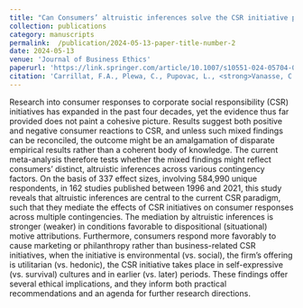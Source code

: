 ```yaml
---
title: "Can Consumers’ altruistic inferences solve the CSR initiative puzzle? A Meta-analytic investigation"
collection: publications
category: manuscripts
permalink:  /publication/2024-05-13-paper-title-number-2
date: 2024-05-13
venue: 'Journal of Business Ethics'
paperurl: 'https://link.springer.com/article/10.1007/s10551-024-05704-0'
citation: 'Carrillat, F.A., Plewa, C., Pupovac, L., <strong>Vanasse, C.</strong>, Willmott, T., Legoux, R., Napolova, E. (2024). "Can Consumers’ altruistic inferences solve the CSR initiative puzzle? A Meta-analytic investigation." <i>Journal of Business Ethics</i>.'
---
```


Research into consumer responses to corporate social responsibility (CSR) initiatives has expanded in the past four decades, yet the evidence thus far provided does not paint a cohesive picture. Results suggest both positive and negative consumer reactions to CSR, and unless such mixed findings can be reconciled, the outcome might be an amalgamation of disparate empirical results rather than a coherent body of knowledge. The current meta-analysis therefore tests whether the mixed findings might reflect consumers’ distinct, altruistic inferences across various contingency factors. On the basis of 337 effect sizes, involving 584,990 unique respondents, in 162 studies published between 1996 and 2021, this study reveals that altruistic inferences are central to the current CSR paradigm, such that they mediate the effects of CSR initiatives on consumer responses across multiple contingencies. The mediation by altruistic inferences is stronger (weaker) in conditions favorable to dispositional (situational) motive attributions. Furthermore, consumers respond more favorably to cause marketing or philanthropy rather than business-related CSR initiatives, when the initiative is environmental (vs. social), the firm’s offering is utilitarian (vs. hedonic), the CSR initiative takes place in self-expressive (vs. survival) cultures and in earlier (vs. later) periods. These findings offer several ethical implications, and they inform both practical recommendations and an agenda for further research directions.

